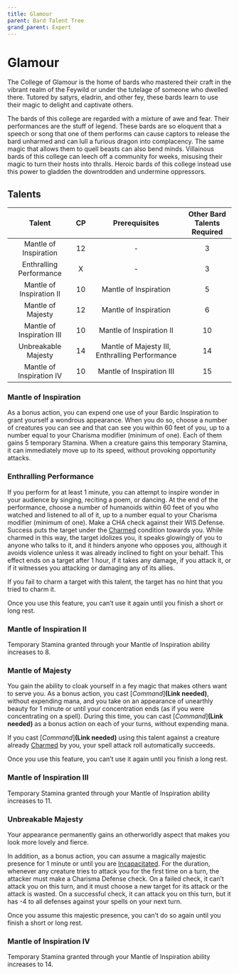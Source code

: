 ```yaml
---
title: Glamour
parent: Bard Talent Tree
grand_parent: Expert
---
```


# Glamour
The College of Glamour is the home of bards who mastered their craft in the vibrant realm of the Feywild or under the tutelage of someone who dwelled there. Tutored by satyrs, eladrin, and other fey, these bards learn to use their magic to delight and captivate others.

The bards of this college are regarded with a mixture of awe and fear. Their performances are the stuff of legend. These bards are so eloquent that a speech or song that one of them performs can cause captors to release the bard unharmed and can lull a furious dragon into complacency. The same magic that allows them to quell beasts can also bend minds. Villainous bards of this college can leech off a community for weeks, misusing their magic to turn their hosts into thralls. Heroic bards of this college instead use this power to gladden the downtrodden and undermine oppressors.

## Talents

| Talent | CP | Prerequisites | Other Bard <br> Talents Required |
|:------:|:--:|:-------------:|:--------------------------------:|
| Mantle of Inspiration | 12 | - | 3 |
| Enthralling Performance | X | - | 3 |
| Mantle of Inspiration II | 10 | Mantle of Inspiration | 5 |
| Mantle of Majesty | 12 | Mantle of Inspiration | 6 |
| Mantle of Inspiration III | 10 | Mantle of Inspiration II | 10 |
| Unbreakable Majesty | 14 | Mantle of Majesty III, Enthralling Performance | 14 |
| Mantle of Inspiration IV | 10 | Mantle of Inspiration III | 15 |

### Mantle of Inspiration
As a bonus action, you can expend one use of your Bardic Inspiration to grant yourself a wondrous appearance. When you do so, choose a number of creatures you can see and that can see you within 60 feet of you, up to a number equal to your Charisma modifier (minimum of one). Each of them gains 5 temporary Stamina. When a creature gains this temporary Stamina, it can immediately move up to its speed, without provoking opportunity attacks.

### Enthralling Performance
If you perform for at least 1 minute, you can attempt to inspire wonder in your audience by singing, reciting a poem, or dancing. At the end of the performance, choose a number of humanoids within 60 feet of you who watched and listened to all of it, up to a number equal to your Charisma modifier (minimum of one). Make a CHA check against their WIS Defense. Success puts the target under the [Charmed](https://stormchaserroleplaying.com/stormchaserRPG/Conditions/Charmed/) condition towards you. While charmed in this way, the target idolizes you, it speaks glowingly of you to anyone who talks to it, and it hinders anyone who opposes you, although it avoids violence unless it was already inclined to fight on your behalf. This effect ends on a target after 1 hour, if it takes any damage, if you attack it, or if it witnesses you attacking or damaging any of its allies.

If you fail to charm a target with this talent, the target has no hint that you tried to charm it.

Once you use this feature, you can’t use it again until you finish a short or long rest.

### Mantle of Inspiration II
Temporary Stamina granted through your Mantle of Inspiration ability increases to 8.

### Mantle of Majesty
You gain the ability to cloak yourself in a fey magic that makes others want to serve you. As a bonus action, you cast [*Command*]**(Link needed)**, without expending mana, and you take on an appearance of unearthly beauty for 1 minute or until your concentration ends (as if you were concentrating on a spell). During this time, you can cast [*Command*]**(Link needed)** as a bonus action on each of your turns, without expending mana.

If you cast [*Command*]**(Link needed)** using this talent against a creature already [Charmed](https://stormchaserroleplaying.com/stormchaserRPG/Conditions/Charmed/) by you, your spell attack roll automatically succeeds.

Once you use this feature, you can’t use it again until you finish a long rest.

### Mantle of Inspiration III
Temporary Stamina granted through your Mantle of Inspiration ability increases to 11.

### Unbreakable Majesty
Your appearance permanently gains an otherworldly aspect that makes you look more lovely and fierce.

In addition, as a bonus action, you can assume a magically majestic presence for 1 minute or until you are [Incapacitated](https://stormchaserroleplaying.com/stormchaserRPG/Conditions/Incapacitated/). For the duration, whenever any creature tries to attack you for the first time on a turn, the attacker must make a Charisma Defense check. On a failed check, it can’t attack you on this turn, and it must choose a new target for its attack or the attack is wasted. On a successful check, it can attack you on this turn, but it has -4 to all defenses against your spells on your next turn.

Once you assume this majestic presence, you can’t do so again until you finish a short or long rest.

### Mantle of Inspiration IV
Temporary Stamina granted through your Mantle of Inspiration ability increases to 14.
